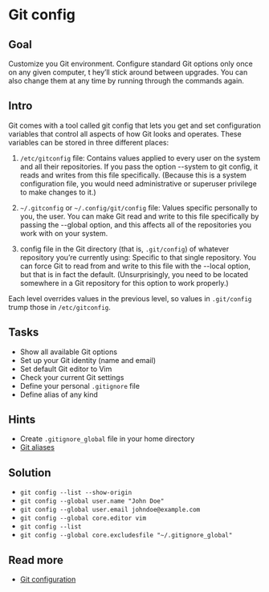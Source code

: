 Git config
==========

Goal
----

Customize you Git environment. Configure standard Git options only once on any given computer, t
hey’ll stick around between upgrades. You can also change them at any time by running through the commands again.


Intro
-----

Git comes with a tool called git config that lets you get and set configuration variables that control all aspects of how Git looks and operates. 
These variables can be stored in three different places:

1. `/etc/gitconfig` file: Contains values applied to every user on the system and all their repositories. 
If you pass the option --system to git config, it reads and writes from this file specifically. 
(Because this is a system configuration file, you would need administrative or superuser privilege to make changes to it.)

2. `~/.gitconfig` or `~/.config/git/config` file: Values specific personally to you, the user. 
You can make Git read and write to this file specifically by passing the --global option, 
and this affects all of the repositories you work with on your system.

3. config file in the Git directory (that is, `.git/config`) of whatever repository you’re currently using: 
Specific to that single repository. 
You can force Git to read from and write to this file with the --local option, but that is in fact the default. 
(Unsurprisingly, you need to be located
somewhere in a Git repository for this option to work properly.)

Each level overrides values in the previous level, so values in `.git/config` trump those in
`/etc/gitconfig`.

Tasks
-----

* Show all available Git options
* Set up your Git identity (name and email)
* Set default Git editor to Vim
* Check your current Git settings
* Define your personal `.gitignore` file
* Define alias of any kind

Hints
-----

* Create `.gitignore_global` file in your home directory
* [Git aliases](https://git-scm.com/book/en/v2/Git-Basics-Git-Aliases)

Solution
--------

* `git config --list --show-origin`
* `git config --global user.name "John Doe"`
* `git config --global user.email johndoe@example.com`
* `git config --global core.editor vim`
* `git config --list`
* `git config --global core.excludesfile "~/.gitignore_global"`

Read more
---------

* [Git configuration](https://git-scm.com/book/en/v2/Customizing-Git-Git-Configuration)

